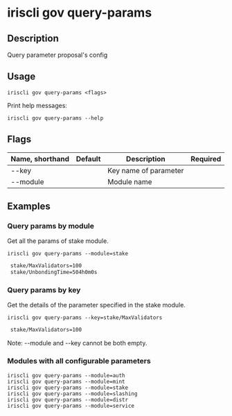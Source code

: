 # iriscli gov query-params

## Description

Query parameter proposal's config

## Usage

```
iriscli gov query-params <flags>
```

Print help messages:

```
iriscli gov query-params --help
```
## Flags

| Name, shorthand | Default                    | Description                                                                                                                                          | Required |
| --------------- | -------------------------- | ---------------------------------------------------------------------------------------------------------------------------------------------------- | -------- |
| --key           |                            | Key name of parameter                                                                                                                       |          |
| --module        |                            | Module name                                                                                                                                 |          |

## Examples
 
### Query params by module

Get all the params of stake module.

```shell
iriscli gov query-params --module=stake
```

```txt
 stake/MaxValidators=100
 stake/UnbondingTime=504h0m0s
```

### Query params by key

Get the details of the parameter specified in the stake module.

```shell
iriscli gov query-params --key=stake/MaxValidators
```

```txt
 stake/MaxValidators=100
```

Note: --module and --key cannot be both empty.

### Modules with all configurable parameters

```shell
iriscli gov query-params --module=auth
iriscli gov query-params --module=mint
iriscli gov query-params --module=stake
iriscli gov query-params --module=slashing
iriscli gov query-params --module=distr
iriscli gov query-params --module=service
```
